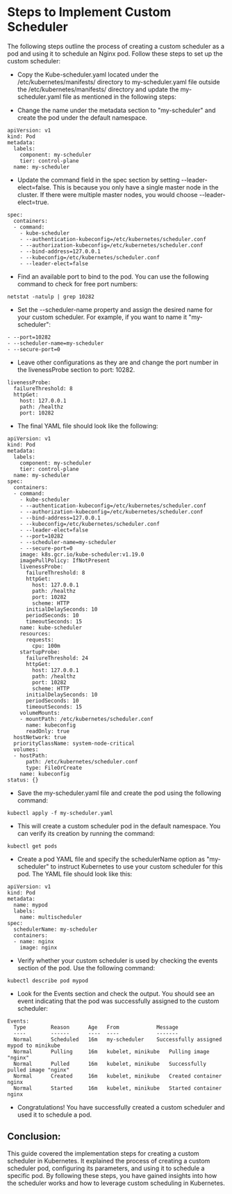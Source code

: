 # Steps to Implement Custom Scheduler
The following steps outline the process of creating a custom scheduler as a pod and using it to schedule an Nginx pod. Follow these steps to set up the custom scheduler:               

- Copy the Kube-scheduler.yaml located under the /etc/kubernetes/manifests/ directory to my-scheduler.yaml file outside the /etc/kubernetes/manifests/ directory and update the my-scheduler.yaml file as mentioned in the following steps:

- Change the name under the metadata section to "my-scheduler" and create the pod under the default namespace.
```
apiVersion: v1
kind: Pod
metadata:
  labels:
    component: my-scheduler
    tier: control-plane
  name: my-scheduler
```

- Update the command field in the spec section by setting --leader-elect=false. This is because you only have a single master node in the cluster. If there were multiple master nodes, you would choose --leader-elect=true.
```
spec:
  containers:
  - command:
    - kube-scheduler
    - --authentication-kubeconfig=/etc/kubernetes/scheduler.conf
    - --authorization-kubeconfig=/etc/kubernetes/scheduler.conf
    - --bind-address=127.0.0.1
    - --kubeconfig=/etc/kubernetes/scheduler.conf
    - --leader-elect=false
```

- Find an available port to bind to the pod. You can use the following command to check for free port numbers:
```
netstat -natulp | grep 10282
```

- Set the --scheduler-name property and assign the desired name for your custom scheduler. For example, if you want to name it "my-scheduler":
```
- --port=10282
- --scheduler-name=my-scheduler
- --secure-port=0
```

- Leave other configurations as they are and change the port number in the livenessProbe section to port: 10282.
```
livenessProbe:
  failureThreshold: 8
  httpGet:
    host: 127.0.0.1
    path: /healthz
    port: 10282
```

- The final YAML file should look like the following:
```
apiVersion: v1
kind: Pod
metadata:
  labels:
    component: my-scheduler
    tier: control-plane
  name: my-scheduler
spec:
  containers:
  - command:
    - kube-scheduler
    - --authentication-kubeconfig=/etc/kubernetes/scheduler.conf
    - --authorization-kubeconfig=/etc/kubernetes/scheduler.conf
    - --bind-address=127.0.0.1
    - --kubeconfig=/etc/kubernetes/scheduler.conf
    - --leader-elect=false
    - --port=10282
    - --scheduler-name=my-scheduler
    - --secure-port=0
    image: k8s.gcr.io/kube-scheduler:v1.19.0
    imagePullPolicy: IfNotPresent
    livenessProbe:
      failureThreshold: 8
      httpGet:
        host: 127.0.0.1
        path: /healthz
        port: 10282
        scheme: HTTP
      initialDelaySeconds: 10
      periodSeconds: 10
      timeoutSeconds: 15
    name: kube-scheduler
    resources:
      requests:
        cpu: 100m
    startupProbe:
      failureThreshold: 24
      httpGet:
        host: 127.0.0.1
        path: /healthz
        port: 10282
        scheme: HTTP
      initialDelaySeconds: 10
      periodSeconds: 10
      timeoutSeconds: 15
    volumeMounts:
    - mountPath: /etc/kubernetes/scheduler.conf
      name: kubeconfig
      readOnly: true
  hostNetwork: true
  priorityClassName: system-node-critical
  volumes:
  - hostPath:
      path: /etc/kubernetes/scheduler.conf
      type: FileOrCreate
    name: kubeconfig
status: {}
```

- Save the my-scheduler.yaml file and create the pod using the following command:
```
kubectl apply -f my-scheduler.yaml
```

- This will create a custom scheduler pod in the default namespace. You can verify its creation by running the command:
```
kubectl get pods
```

- Create a pod YAML file and specify the schedulerName option as "my-scheduler" to instruct Kubernetes to use your custom scheduler for this pod. The YAML file should look like this:
```
apiVersion: v1
kind: Pod
metadata:
  name: mypod
  labels:
    name: multischeduler
spec:
  schedulerName: my-scheduler
  containers:
  - name: nginx
    image: nginx
```

- Verify whether your custom scheduler is used by checking the events section of the pod. Use the following command:
```
kubectl describe pod mypod
```

- Look for the Events section and check the output. You should see an event indicating that the pod was successfully assigned to the custom scheduler:
```
Events:
  Type        Reason      Age   From            Message
  ----        ------      ----  ----            -------
  Normal      Scheduled   16m   my-scheduler    Successfully assigned mypod to minikube
  Normal      Pulling     16m   kubelet, minikube   Pulling image "nginx"
  Normal      Pulled      16m   kubelet, minikube   Successfully pulled image "nginx"
  Normal      Created     16m   kubelet, minikube   Created container nginx
  Normal      Started     16m   kubelet, minikube   Started container nginx
```

- Congratulations! You have successfully created a custom scheduler and used it to schedule a pod.

## Conclusion:
This guide covered the implementation steps for creating a custom scheduler in Kubernetes. It explained the process of creating a custom scheduler pod, configuring its parameters, and using it to schedule a specific pod. By following these steps, you have gained insights into how the scheduler works and how to leverage custom scheduling in Kubernetes.
